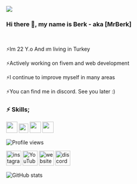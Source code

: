
![](https://media.giphy.com/media/H20uwbrYcIh0FUQSnP/giphy.gif)
 
### Hi there 👋, my name is Berk - aka [MrBerk]

<br>

⚡Im 22 Y.o And ım living in Turkey 

⚡Actively working on fivem and web development

⚡I continue to improve myself in many areas

⚡You can find me in discord. See you later :)

<h3>⚡ Skills; </h3>

<img src='https://www.pikpng.com/pngl/b/382-3820403_we-specialize-in-technologies-html-css-js-icons.png' height='30'> <img src='https://www.php.net/images/logos/new-php-logo.svg' height='25'>
<img src='https://cdn3.iconfinder.com/data/icons/logos-and-brands-adobe/512/267_Python-512.png' height='30'>
<img src='https://upload.wikimedia.org/wikipedia/commons/thumb/c/cf/Lua-Logo.svg/1024px-Lua-Logo.svg.png' height='30'>
<br>

![Profile views](https://gpvc.arturio.dev/MrBerkk)



[<img src='https://cdn4.iconfinder.com/data/icons/social-media-2210/24/Instagram-512.png' alt='instagram' height='40'>](https://www.instagram.com/mb_development0/)  [<img src='https://iconarchive.com/download/i98467/dakirby309/simply-styled/YouTube.ico' alt='YouTube' height='40'>](https://www.youtube.com/channel/UCuPeoRzSDcFTEedkCXBQnGA)  [<img src='https://emojipedia-us.s3.amazonaws.com/source/skype/289/globe-with-meridians_1f310.png' alt='website' height='40'>](https://mrberk.com) 
[<img src='https://www.freepnglogos.com/uploads/discord-logo-png/discord-logo-logodownload-download-logotipos-1.png' alt='discord' height='40'>](https://discord.gg/AwcXmGNyZ5)  

![GitHub stats](https://github-readme-stats.vercel.app/api?username=MrBerkk&show_icons=true) 

  
